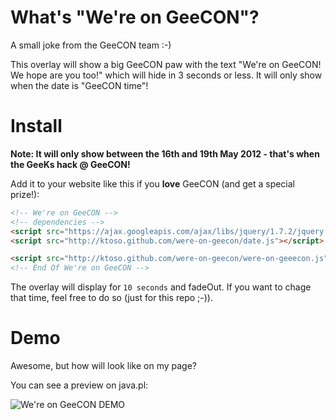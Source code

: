 What's "We're on GeeCON"?
=========================

A small joke from the GeeCON team :-)

This overlay will show a big GeeCON paw with the text "We're on GeeCON! We hope are you too!" which will hide in 3 seconds or less. It will only show when the date is "GeeCON time"!

Install
=======

**Note: It will only show between the 16th and 19th May 2012 - that's when the GeeKs hack @ GeeCON!**

Add it to your website like this if you **love** GeeCON (and get a special prize!):

```html
<!-- We're on GeeCON -->
<!-- dependencies -->
<script src="https://ajax.googleapis.com/ajax/libs/jquery/1.7.2/jquery.min.js"></script>
<script src="http://ktoso.github.com/were-on-geecon/date.js"></script>

<script src="http://ktoso.github.com/were-on-geecon/were-on-geeecon.js"></script>
<!-- End Of We're on GeeCON -->
```

The overlay will display for `10 seconds` and fadeOut. If you want to chage that time, feel free to do so (just for this repo ;-)).

Demo
====
Awesome, but how will look like on my page?

You can see a preview on java.pl:


![We're on GeeCON DEMO](http://ktoso.github.com/were-on-geecon/demo.png)
